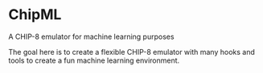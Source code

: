 # ChipML
A CHIP-8 emulator for machine learning purposes

The goal here is to create a flexible CHIP-8 emulator with many hooks and tools to create a fun machine learning environment.
